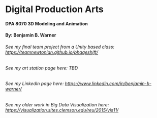 # Digital Production Arts
#### DPA 8070 3D Modeling and Animation
#### By: Benjamin B. Warner

###### See my final team project from a Unity based class: https://teamnewtonian.github.io/phageshift/

###### See my art station page here: TBD

###### See my LinkedIn page here: https://www.linkedin.com/in/benjamin-b-warner/

###### See my older work in Big Data Visualization here: https://visualization.sites.clemson.edu/reu/2015/vis11/


